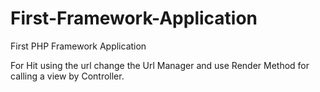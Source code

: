 # First-Framework-Application

First PHP Framework Application

For Hit using the url change the Url Manager and use Render Method for calling a view by Controller.
